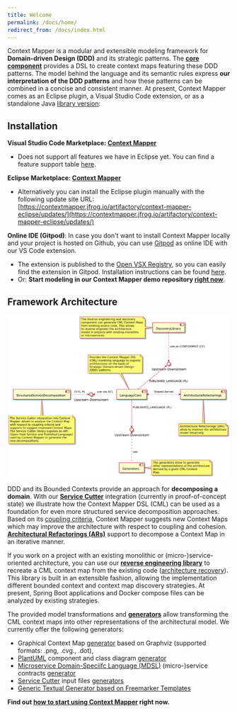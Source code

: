 ```yaml
---
title: Welcome
permalink: /docs/home/
redirect_from: /docs/index.html
---
```


Context Mapper is a modular and extensible modeling framework for **Domain-driven Design (DDD)** and its strategic patterns.
The **[core component](/docs/language-reference/)** provides a DSL to create context maps featuring these DDD patterns. The model behind the language and its semantic rules express 
**our interpretation of the DDD patterns** and how these patterns can be combined in a concise and consistent manner. At present, Context Mapper comes as an Eclipse plugin, a Visual Studio Code extension, or as a standalone Java [library version](/docs/library/):

## Installation

**Visual Studio Code Marketplace: [Context Mapper](https://marketplace.visualstudio.com/items?itemName=contextmapper.context-mapper-vscode-extension)**
 * Does not support all features we have in Eclipse yet. You can find a feature support table [here](/docs/ide/).

**Eclipse Marketplace: [Context Mapper](https://marketplace.eclipse.org/content/context-mapper/)**
 * Alternatively you can install the Eclipse plugin manually with the following update site URL: [https://contextmapper.jfrog.io/artifactory/context-mapper-eclipse/updates/](https://contextmapper.jfrog.io/artifactory/context-mapper-eclipse/updates/)

**Online IDE (Gitpod)**: In case you don't want to install Context Mapper locally and your project is hosted on Github, you can use [Gitpod](https://www.gitpod.io/) as online IDE with our VS Code extension.
 * The extension is published to the [Open VSX Registry](https://open-vsx.org/extension/contextmapper/context-mapper-vscode-extension), so you can easily find the extension in Gitpod. Installation instructions can be found [here](/docs/online-ide/).
 * Or: **Start modeling in our Context Mapper demo repository [right now](https://contextmapper.org/demo/)**.

## Framework Architecture

![Context Mapper Framework Components](/img/context-mapper-framework-components.png)

DDD and its Bounded Contexts provide an approach for **decomposing a domain**. With our **[Service Cutter](/docs/service-cutter-context-map-suggestions/)** integration 
(currently in proof-of-concept state) we illustrate how the Context Mapper DSL (CML) can be used as a foundation for even more structured service decomposition approaches. 
Based on its [coupling criteria](https://github.com/ServiceCutter/ServiceCutter/wiki/Coupling-Criteria), Context Mapper suggests new Context Maps which may improve the 
architecture with respect to coupling and cohesion. **[Architectural Refactorings (ARs)](/docs/architectural-refactorings)** support to decompose a Context Map in an 
iterative manner.

If you work on a project with an existing monolithic or (micro-)service-oriented architecture, you can use our 
**[reverse engineering library](/docs/reverse-engineering)** to recreate a CML context map from the existing code ([architecture recovery](https://en.wikipedia.org/wiki/Software_architecture_recovery)). This library is built in an extensible fashion, allowing the implementation different bounded context and context map discovery strategies. At present, Spring Boot applications and Docker compose files can be analyzed by existing strategies. 

The provided model transformations and **[generators](/docs/generators)** allow transforming the CML context maps into other representations of the architectural model. We 
currently offer the following generators:

 * Graphical Context Map [generator](/docs/context-map-generator/) based on Graphviz (supported formats: .png, .cvg., .dot), 
 * [PlantUML](http://plantuml.com/) component and class diagram [generator](/docs/plant-uml/)
 * [Microservice Domain-Speciifc Language (MDSL)](https://microservice-api-patterns.github.io/MDSL-Specification/) (micro-)service contracts [generator](/docs/mdsl/)
 * [Service Cutter](http://servicecutter.github.io/) input files [generators](/docs/service-cutter/)
 * [Generic Textual Generator based on Freemarker Templates](/docs/generic-freemarker-generator/)

**Find out [how to start using Context Mapper](/docs/getting-started/) right now.**
